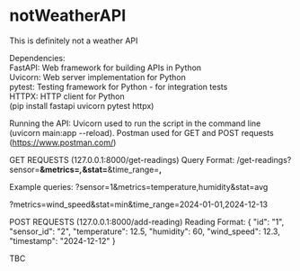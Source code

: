 # notWeatherAPI
This is definitely not a weather API

Dependencies:  
FastAPI: Web framework for building APIs in Python  
Uvicorn: Web server implementation for Python  
pytest: Testing framework for Python - for integration tests  
HTTPX: HTTP client for Python  
(pip install fastapi uvicorn pytest httpx)  

Running the API:
Uvicorn used to run the script in the command line (uvicorn main:app --reload).
Postman used for GET and POST requests (https://www.postman.com/)

GET REQUESTS (127.0.0.1:8000/get-readings)
Query Format:
/get-readings?sensor=____&metrics=_____,_____&stat=____&time_range=____,____

Example queries:
?sensor=1&metrics=temperature,humidity&stat=avg

?metrics=wind_speed&stat=min&time_range=2024-01-01,2024-12-13



POST REQUESTS
(127.0.0.1:8000/add-reading)
Reading Format:
{
  "id": "1",
  "sensor_id": "2",
  "temperature": 12.5,
  "humidity": 60,
  "wind_speed": 12.3,
  "timestamp": "2024-12-12"
}

TBC
